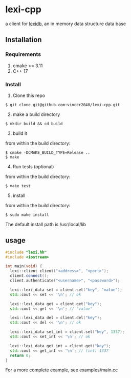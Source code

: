 # lexi-cpp

a client for [lexidb](https://github.com/vincer2040/lexidb), an in memory data structure data base

## Installation

### Requirements

1. cmake >= 3.11
2. C++ 17

### Install

1. Clone this repo

```console
$ git clone git@github.com:vincer2040/lexi-cpp.git
```

2. make a build directory

```console
$ mkdir build && cd build
```

3. build it

from within the build directory:

```console
$ cmake -DCMAKE_BUILD_TYPE=Release ..
$ make
```

4. Run tests (optional)

from within the build directory:

```console
$ make test
```

5. install

from within the build directory:

```console
$ sudo make install
```

The default install path is /usr/local/lib

## usage

```cpp
#include "lexi.hh"
#include <iostream>

int main(void) {
  lexi::client client("<address>", "<port>");
  client.connect();
  client.authenticate("<username>", "<password>");

  lexi::lexi_data set = client.set("key", "value");
  std::cout << set << '\n'; // ok

  lexi::lexi_data get = client.get("key");
  std::cout << get << '\n'; // "value"

  lexi::lexi_data del = client.del("key");
  std::cout << del << '\n'; // ok

  lexi::lexi_data set_int = client.set("key", 1337);
  std::cout << set_int << '\n'; // ok

  lexi::lexi_data get_int = client.get("key");
  std::cout << get_int << '\n'; // (int) 1337
  return 0;
}
```

For a more complete example, see examples/main.cc


